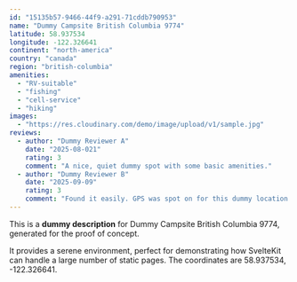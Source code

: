 ```yaml
---
id: "15135b57-9466-44f9-a291-71cddb790953"
name: "Dummy Campsite British Columbia 9774"
latitude: 58.937534
longitude: -122.326641
continent: "north-america"
country: "canada"
region: "british-columbia"
amenities:
  - "RV-suitable"
  - "fishing"
  - "cell-service"
  - "hiking"
images:
  - "https://res.cloudinary.com/demo/image/upload/v1/sample.jpg"
reviews:
  - author: "Dummy Reviewer A"
    date: "2025-08-021"
    rating: 3
    comment: "A nice, quiet dummy spot with some basic amenities."
  - author: "Dummy Reviewer B"
    date: "2025-09-09"
    rating: 3
    comment: "Found it easily. GPS was spot on for this dummy location."
---
```


This is a **dummy description** for Dummy Campsite British Columbia 9774, generated for the proof of concept.

It provides a serene environment, perfect for demonstrating how SvelteKit can handle a large number of static pages. The coordinates are 58.937534, -122.326641.
